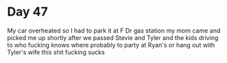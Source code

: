 # Day 47

My car overheated so I had to park it at F Dr gas station my mom came and picked me up shortly after we passed Stevie and Tyler and the kids driving to who fucking knows where probably to party at Ryan's or hang out with Tyler's wife this shit fucking sucks
